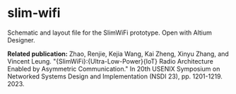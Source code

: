 # slim-wifi
Schematic and layout file for the SlimWiFi prototype. Open with Altium Designer. 

**Related publication:**
Zhao, Renjie, Kejia Wang, Kai Zheng, Xinyu Zhang, and Vincent Leung. "{SlimWiFi}:{Ultra-Low-Power}{IoT} Radio Architecture Enabled by Asymmetric Communication." In 20th USENIX Symposium on Networked Systems Design and Implementation (NSDI 23), pp. 1201-1219. 2023.
